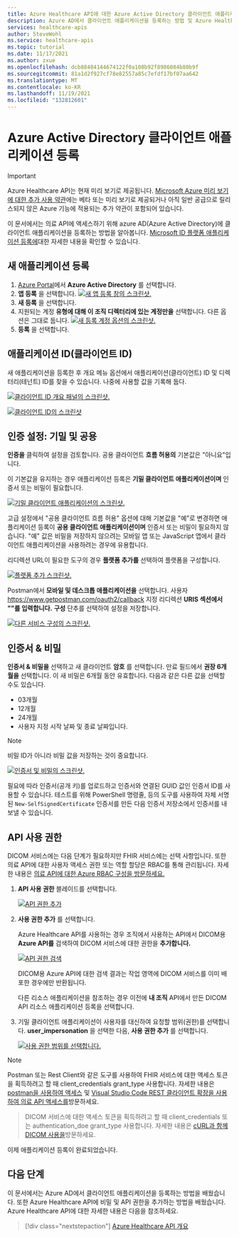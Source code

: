 ```yaml
---
title: Azure Healthcare API에 대한 Azure Active Directory 클라이언트 애플리케이션 등록
description: Azure AD에서 클라이언트 애플리케이션을 등록하는 방법 및 Azure Healthcare API에 비밀 및 API 권한을 추가하는 방법
services: healthcare-apis
author: SteveWohl
ms.service: healthcare-apis
ms.topic: tutorial
ms.date: 11/17/2021
ms.author: zxue
ms.openlocfilehash: dcb88484144674122f0a108b92f8986084b80b9f
ms.sourcegitcommit: 81a1d2f927cf78e82557a85c7efdf17bf07aa642
ms.translationtype: MT
ms.contentlocale: ko-KR
ms.lasthandoff: 11/19/2021
ms.locfileid: "132812601"
---
```

# <a name="register-a-client-application-in-azure-active-directory"></a>Azure Active Directory 클라이언트 애플리케이션 등록

> [!IMPORTANT]
> Azure Healthcare API는 현재 미리 보기로 제공됩니다. [Microsoft Azure 미리 보기에 대한 추가 사용 약관](https://azure.microsoft.com/support/legal/preview-supplemental-terms/)에는 베타 또는 미리 보기로 제공되거나 아직 일반 공급으로 릴리스되지 않은 Azure 기능에 적용되는 추가 약관이 포함되어 있습니다.

이 문서에서는 의료 API에 액세스하기 위해 azure AD(Azure Active Directory)에 클라이언트 애플리케이션을 등록하는 방법을 알아봅니다. [Microsoft ID 플랫폼 애플리케이션 등록에](../active-directory/develop/quickstart-register-app.md)대한 자세한 내용을 확인할 수 있습니다.

## <a name="register-a-new-application"></a>새 애플리케이션 등록

1. [Azure Portal](https://portal.azure.com)에서 **Azure Active Directory** 를 선택합니다.
2. **앱 등록** 을 선택합니다.
[![새 앱 등록 창의 스크린샷. ](media/register-application-one.png) ](media/register-application-one.png#lightbox)
3. **새 등록** 을 선택합니다.
4. 지원되는 계정 **유형에 대해 이 조직 디렉터리에 있는 계정만을** 선택합니다. 다른 옵션은 그대로 둡니다.
[![새 등록 계정 옵션의 스크린샷. ](media/register-application-two.png) ](media/register-application-two.png#lightbox)
5. **등록** 을 선택합니다.

## <a name="application-id-client-id"></a>애플리케이션 ID(클라이언트 ID)

새 애플리케이션을 등록한 후 개요 메뉴 옵션에서 애플리케이션(클라이언트) ID 및 디렉터리(테넌트) ID를 찾을 수 있습니다. 나중에 사용할 값을 기록해 둡다.

[![클라이언트 ID 개요 패널의 스크린샷. ](media/register-application-three.png) ](media/register-application-three.png#lightbox)

[![클라이언트 ID의 ](media/register-application-four.png) 스크린샷 ](media/register-application-four.png#lightbox)

## <a name="authentication-setting-confidential-vs-public"></a>인증 설정: 기밀 및 공용

**인증을** 클릭하여 설정을 검토합니다. 공용 클라이언트 **흐름 허용의** 기본값은 "아니요"입니다.

이 기본값을 유지하는 경우 애플리케이션 등록은 **기밀 클라이언트 애플리케이션이며** 인증서 또는 비밀이 필요합니다.

[![기밀 클라이언트 애플리케이션의 스크린샷. ](media/register-application-five.png) ](media/register-application-five.png#lightbox)

고급 설정에서 "공용 클라이언트 흐름 허용" 옵션에 대해 기본값을 "예"로 변경하면 애플리케이션 등록이 **공용 클라이언트 애플리케이션이며** 인증서 또는 비밀이 필요하지 않습니다. "예" 값은 비밀을 저장하지 않으려는 모바일 앱 또는 JavaScript 앱에서 클라이언트 애플리케이션을 사용하려는 경우에 유용합니다.

리디렉션 URL이 필요한 도구의 경우 **플랫폼 추가를** 선택하여 플랫폼을 구성합니다.

[![플랫폼 추가 스크린샷. ](media/register-application-five-alpha.png) ](media/register-application-five-alpha.png#lightbox)

Postman에서 **모바일 및 데스크톱 애플리케이션을** 선택합니다. 사용자 https://www.getpostman.com/oauth2/callback 지정 리디렉션 **URIS 섹션에서 ""를 입력합니다.** **구성** 단추를 선택하여 설정을 저장합니다.

[![다른 서비스 구성의 스크린샷. ](media/register-application-five-bravo.png) ](media/register-application-five-bravo.png#lightbox)

## <a name="certificates--secrets"></a>인증서 & 비밀

**인증서 & 비밀을** 선택하고 새 클라이언트 **암호** 를 선택합니다. 만료 필드에서 **권장 6개월을** 선택합니다.  이 새 비밀은 6개월 동안 유효합니다. 다음과 같은 다른 값을 선택할 수도 있습니다.
 
* 03개월
* 12개월
* 24개월
* 사용자 지정 시작 날짜 및 종료 날짜입니다.

>[!NOTE]
>비밀 ID가 아니라 비밀 값을 저장하는 것이 중요합니다.

[![인증서 및 비밀의 스크린샷. ](media/register-application-six.png) ](media/register-application-six.png#lightbox)

필요에 따라 인증서(공개 키)를 업로드하고 인증서와 연결된 GUID 값인 인증서 ID를 사용할 수 있습니다. 테스트를 위해 PowerShell 명령줄, 등의 도구를 사용하여 자체 서명된 `New-SelfSignedCertificate` 인증서를 만든 다음 인증서 저장소에서 인증서를 내보낼 수 있습니다.

## <a name="api-permissions"></a>API 사용 권한

DICOM 서비스에는 다음 단계가 필요하지만 FHIR 서비스에는 선택 사항입니다. 또한 의료 API에 대한 사용자 액세스 권한 또는 역할 할당은 RBAC를 통해 관리됩니다. 자세한 내용은 [의료 API에 대한 Azure RBAC 구성을 방문하세요.](configure-azure-rbac.md)

1. **API 사용 권한** 블레이드를 선택합니다.

   [![API 권한 ](dicom/media/dicom-add-api-permissions.png) 추가 ](dicom/media/dicom-add-api-permissions.png#lightbox)

2. **사용 권한 추가** 를 선택합니다.

   Azure Healthcare API를 사용하는 경우 조직에서 사용하는 API에서 DICOM용 **Azure API를** 검색하여 DICOM 서비스에 대한 권한을 **추가합니다.** 

   [![API 권한 ](dicom/media/dicom-search-apis-permissions.png) 검색 ](dicom/media/dicom-search-apis-permissions.png#lightbox)

   DICOM용 Azure API에 대한 검색 결과는 작업 영역에 DICOM 서비스를 이미 배포한 경우에만 반환됩니다.

   다른 리소스 애플리케이션을 참조하는 경우 이전에 **내 조직** API에서 만든 DICOM API 리소스 애플리케이션 등록을 선택합니다.

3. 기밀 클라이언트 애플리케이션이 사용자를 대신하여 요청할 범위(권한)를 선택합니다. **user_impersonation** 을 선택한 다음, **사용 권한 추가** 를 선택합니다.

   [![사용 권한 범위를 선택합니다. ](dicom/media/dicom-select-scopes.png) ](dicom/media/dicom-select-scopes.png#lightbox)

>[!NOTE]
>Postman 또는 Rest Client와 같은 도구를 사용하여 FHIR 서비스에 대한 액세스 토큰을 획득하려고 할 때 client_credentials grant_type 사용합니다. 자세한 내용은 [postman을 사용하여 액세스](use-postman.md) 및 [Visual Studio Code REST 클라이언트 확장을 사용하여 의료 API 액세스를](using-rest-client.md)방문하세요.
>>DICOM 서비스에 대한 액세스 토큰을 획득하려고 할 때 client_credentials 또는 authentication_doe grant_type 사용합니다. 자세한 내용은 [cURL과 함께 DICOM 사용을](dicom/dicomweb-standard-apis-curl.md)방문하세요.

이제 애플리케이션 등록이 완료되었습니다.

## <a name="next-steps"></a>다음 단계

이 문서에서는 Azure AD에서 클라이언트 애플리케이션을 등록하는 방법을 배웠습니다. 또한 Azure Healthcare API에 비밀 및 API 권한을 추가하는 방법을 배웠습니다. Azure Healthcare API에 대한 자세한 내용은 다음을 참조하세요.

>[!div class="nextstepaction"]
>[Azure Healthcare API 개요](healthcare-apis-overview.md)
